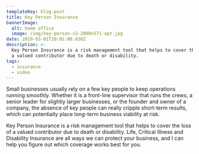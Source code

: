 ```yaml
---
templateKey: blog-post
title: Key Person Insurance
bannerImage:
  alt: home office
  image: /img/key-person-v2-2000x571-opt.jpg
date: 2019-03-01T20:01:00.036Z
description: >-
  Key Person Insurance is a risk management tool that helps to cover the loss of
  a valued contributor due to death or disability.
tags:
  - insurance
  - video
---
```

Small businesses usually rely on a few key people to keep operations running smoothly. Whether it is a front-line supervisor that runs the crews, a senior leader for slightly larger businesses, or the founder and owner of a company, the absence of key people can really cripple short-term results, which can potentially place long-term business viability at risk.

Key Person Insurance is a risk management tool that helps to cover the loss of a valued contributor due to death or disability. Life, Critical Illness and Disability Insurance are all ways we can protect your business, and I can help you figure out which coverage works best for you.
